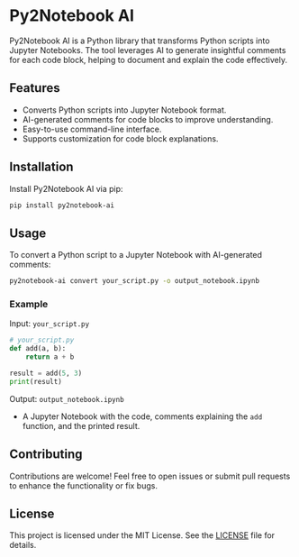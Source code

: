 # Py2Notebook AI

Py2Notebook AI is a Python library that transforms Python scripts into Jupyter Notebooks. The tool leverages AI to generate insightful comments for each code block, helping to document and explain the code effectively.

## Features
- Converts Python scripts into Jupyter Notebook format.
- AI-generated comments for code blocks to improve understanding.
- Easy-to-use command-line interface.
- Supports customization for code block explanations.

## Installation
Install Py2Notebook AI via pip:
```bash
pip install py2notebook-ai
```

## Usage
To convert a Python script to a Jupyter Notebook with AI-generated comments:
```bash
py2notebook-ai convert your_script.py -o output_notebook.ipynb
```

### Example
Input: `your_script.py`
```python
# your_script.py
def add(a, b):
    return a + b

result = add(5, 3)
print(result)
```

Output: `output_notebook.ipynb`
- A Jupyter Notebook with the code, comments explaining the `add` function, and the printed result.

## Contributing
Contributions are welcome! Feel free to open issues or submit pull requests to enhance the functionality or fix bugs.

## License
This project is licensed under the MIT License. See the [LICENSE](LICENSE) file for details.

